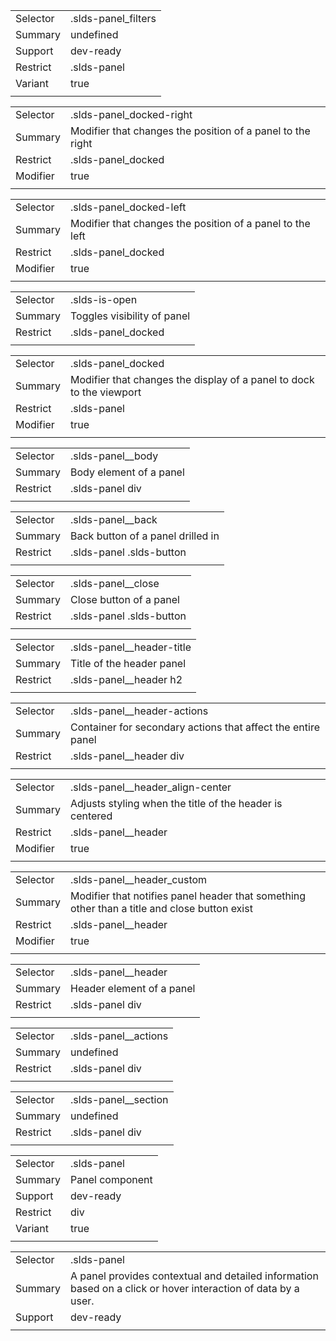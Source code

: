 
|  |  |
|-------|-------|
| Selector | .slds-panel_filters  |
| Summary | undefined |
| Support | dev-ready |
| Restrict | .slds-panel |
| Variant | true |
|  |  |


|  |  |
|-------|-------|
| Selector | .slds-panel_docked-right  |
| Summary | Modifier that changes the position of a panel to the right |
| Restrict | .slds-panel_docked |
| Modifier | true |
|  |  |


|  |  |
|-------|-------|
| Selector | .slds-panel_docked-left  |
| Summary | Modifier that changes the position of a panel to the left |
| Restrict | .slds-panel_docked |
| Modifier | true |
|  |  |


|  |  |
|-------|-------|
| Selector | .slds-is-open  |
| Summary | Toggles visibility of panel |
| Restrict | .slds-panel_docked |
|  |  |


|  |  |
|-------|-------|
| Selector | .slds-panel_docked  |
| Summary | Modifier that changes the display of a panel to dock to the viewport |
| Restrict | .slds-panel |
| Modifier | true |
|  |  |


|  |  |
|-------|-------|
| Selector | .slds-panel__body  |
| Summary | Body element of a panel |
| Restrict | .slds-panel div |
|  |  |


|  |  |
|-------|-------|
| Selector | .slds-panel__back  |
| Summary | Back button of a panel drilled in |
| Restrict | .slds-panel .slds-button |
|  |  |


|  |  |
|-------|-------|
| Selector | .slds-panel__close  |
| Summary | Close button of a panel |
| Restrict | .slds-panel .slds-button |
|  |  |


|  |  |
|-------|-------|
| Selector | .slds-panel__header-title  |
| Summary | Title of the header panel |
| Restrict | .slds-panel__header h2 |
|  |  |


|  |  |
|-------|-------|
| Selector | .slds-panel__header-actions  |
| Summary | Container for secondary actions that affect the entire panel |
| Restrict | .slds-panel__header div |
|  |  |


|  |  |
|-------|-------|
| Selector | .slds-panel__header_align-center  |
| Summary | Adjusts styling when the title of the header is centered |
| Restrict | .slds-panel__header |
| Modifier | true |
|  |  |


|  |  |
|-------|-------|
| Selector | .slds-panel__header_custom  |
| Summary | Modifier that notifies panel header that something other than a title and close button exist |
| Restrict | .slds-panel__header |
| Modifier | true |
|  |  |


|  |  |
|-------|-------|
| Selector | .slds-panel__header  |
| Summary | Header element of a panel |
| Restrict | .slds-panel div |
|  |  |


|  |  |
|-------|-------|
| Selector | .slds-panel__actions  |
| Summary | undefined |
| Restrict | .slds-panel div |
|  |  |


|  |  |
|-------|-------|
| Selector | .slds-panel__section  |
| Summary | undefined |
| Restrict | .slds-panel div |
|  |  |


|  |  |
|-------|-------|
| Selector | .slds-panel  |
| Summary | Panel component |
| Support | dev-ready |
| Restrict | div |
| Variant | true |
|  |  |


|  |  |
|-------|-------|
| Selector | .slds-panel  |
| Summary | A panel provides contextual and detailed information based on a click or hover interaction of data by a user. |
| Support | dev-ready |
|  |  |

